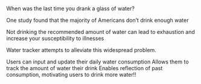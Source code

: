 # 

When was the last time you drank a glass of water?

One study found that the majority of Americans don’t drink enough water

Not drinking the recommended amount of water can lead to exhaustion and increase your susceptibility to illnesses

Water tracker attempts to alleviate this widespread problem.

Users can input and update their daily water consumption 
Allows them to track the amount of water their drink
Enables reflection of past consumption, motivating users to drink more water!!

